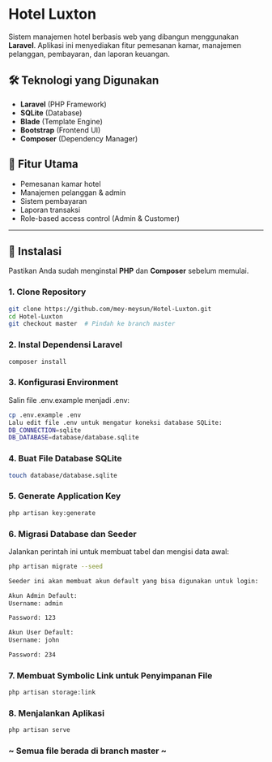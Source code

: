 # Hotel Luxton

Sistem manajemen hotel berbasis web yang dibangun menggunakan **Laravel**. Aplikasi ini menyediakan fitur pemesanan kamar, manajemen pelanggan, pembayaran, dan laporan keuangan.

## 🛠️ Teknologi yang Digunakan

- **Laravel** (PHP Framework)  
- **SQLite** (Database)  
- **Blade** (Template Engine)  
- **Bootstrap** (Frontend UI)  
- **Composer** (Dependency Manager)  

## 📌 Fitur Utama

- Pemesanan kamar hotel  
- Manajemen pelanggan & admin  
- Sistem pembayaran  
- Laporan transaksi  
- Role-based access control (Admin & Customer)  

---

## 🚀 Instalasi

Pastikan Anda sudah menginstal **PHP** dan **Composer** sebelum memulai.

### 1. Clone Repository
```sh
git clone https://github.com/mey-meysun/Hotel-Luxton.git
cd Hotel-Luxton
git checkout master  # Pindah ke branch master
```

### 2. Instal Dependensi Laravel
```sh
composer install
```

### 3. Konfigurasi Environment
Salin file .env.example menjadi .env:
```sh
cp .env.example .env
Lalu edit file .env untuk mengatur koneksi database SQLite:
DB_CONNECTION=sqlite
DB_DATABASE=database/database.sqlite
```

### 4. Buat File Database SQLite
```sh
touch database/database.sqlite
```

### 5. Generate Application Key
```sh
php artisan key:generate
```

### 6. Migrasi Database dan Seeder
Jalankan perintah ini untuk membuat tabel dan mengisi data awal:
```sh
php artisan migrate --seed

Seeder ini akan membuat akun default yang bisa digunakan untuk login:

Akun Admin Default:
Username: admin

Password: 123

Akun User Default:
Username: john

Password: 234
```

### 7. Membuat Symbolic Link untuk Penyimpanan File
```sh
php artisan storage:link
```

### 8. Menjalankan Aplikasi
```sh
php artisan serve
```

### ~ Semua file berada di branch master ~
